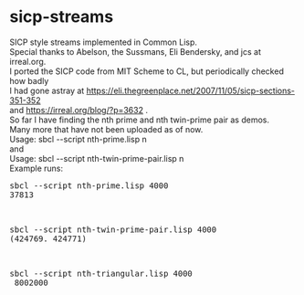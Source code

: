 # sicp-streams
SICP style streams implemented in Common Lisp.<br>
Special thanks to Abelson, the Sussmans, Eli Bendersky, and jcs at irreal.org.<br>
I ported the SICP code from MIT Scheme to CL, but periodically checked how badly<br>
I had gone astray at https://eli.thegreenplace.net/2007/11/05/sicp-sections-351-352<br>
and https://irreal.org/blog/?p=3632 .<br>
So far I have finding the nth prime and nth twin-prime pair as demos.<br>
Many more that have not been uploaded as of now.<br>
Usage: sbcl --script nth-prime.lisp n<br>
and<br>
Usage: sbcl --script nth-twin-prime-pair.lisp n<br>
Example runs:
<pre>
sbcl --script nth-prime.lisp 4000
37813
</pre>
<br>
<pre>
sbcl --script nth-twin-prime-pair.lisp 4000
(424769. 424771)
</pre>
<br>
<pre>
sbcl --script nth-triangular.lisp 4000
 8002000
